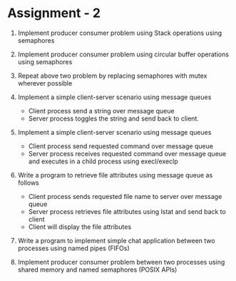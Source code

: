 # Assignment - 2

1. Implement producer consumer problem using Stack operations using semaphores

2. Implement producer consumer problem using circular buffer operations using semaphores
 
3. Repeat above two problem by replacing semaphores with mutex wherever possible

4. Implement a simple client-server scenario using message queues
   * Client process send a string over message queue
   * Server process toggles the string and send back to client.

5. Implement a simple client-server scenario using message queues
   * Client process send requested command over message queue
   * Server process receives requested command over message queue and executes in a child process using execl/execlp

6. Write a program to retrieve file attributes using message queue as follows
   * Client process sends requested file name to server over message queue
   * Server process retrieves file attributes using lstat and send back to client
   * Client will display the file attributes

7. Write a program to implement simple chat application between two processes using
   named pipes (FIFOs)

8. Implement producer consumer problem between two processes using shared memory and named semaphores (POSIX APIs)




